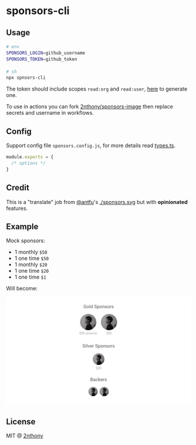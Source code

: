 # sponsors-cli

## Usage

```sh
# env
SPONSORS_LOGIN=github_username
SPONSORS_TOKEN=github_token

# sh
npx spnsors-cli
```

The token should include scopes `read:org` and `read:user`, [here](https://github.com/settings/tokens) to generate one.

To use in actions you can fork [2nthony/sponsors-image](https://github.com/2nthony/sponsors-image) then replace secrets and username in workflows.

## Config

Support config file `sponsors.config.js`, for more details read [types.ts](./src/types.ts).

```js
module.exports = {
  /* options */
}
```

## Credit

This is a "translate" job from [@antfu](https://github.com/antfu)'s [./sponsors.svg](https://www.npmjs.com/package/sponsors-svg) but with **opinionated** features.

## Example

Mock sponsors:

- 1 monthly `$50`
- 1 one time `$50`
- 1 monthly `$20`
- 1 one time `$20`
- 1 one time `$1`

Will become:

![](./sponsors.svg)

## License

MIT @ [2nthony](https://github.com/2nthony)
